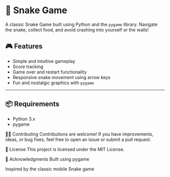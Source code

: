 # 🐍 Snake Game

A classic Snake Game built using Python and the `pygame` library. Navigate the snake, collect food, and avoid crashing into yourself or the walls! 

## 🎮 Features

- Simple and intuitive gameplay
- Score tracking
- Game over and restart functionality
- Responsive snake movement using arrow keys
- Fun and nostalgic graphics with `pygame`

---

## 📦 Requirements

- Python 3.x
- pygame

🧑‍💻 Contributing
Contributions are welcome! If you have improvements, ideas, or bug fixes, feel free to open an issue or submit a pull request.

📄 License
This project is licensed under the MIT License.

🙏 Acknowledgments
Built using pygame

Inspired by the classic mobile Snake game
